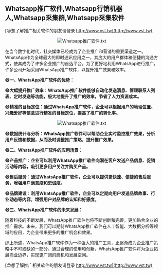## **Whatsapp推广软件,Whatsapp行销机器人,Whatsapp采集群,Whatsapp采集软件**

[😍想了解推广相关软件的朋友请登录 http://www.vst.tw](http://www.vst.tw)

 <center><img src="https://vst.tw/MP4/tuiguang/png/3.png" alt="Whatsapp推广软件.txt"></center>

在当今数字化时代，社交媒体已经成为了企业推广和营销的重要渠道之一。WhatsApp作为全球最大的即时通讯应用之一，其庞大的用户群体和便捷的沟通方式，使其成为了许多企业推广的首选平台。为了更好地利用WhatsApp进行推广，许多公司开始采用WhatsApp推广软件，以提升推广效果和效率。

**😄一、WhatsApp推广软件的优势：**

**😄大幅提升推广效率：WhatsApp推广软件能够自动化发送消息、管理联系人列表、定时发送等功能，极大地提升了推广的效率，节省了人力资源成本。**

**😄精准的目标定位：通过WhatsApp推广软件，企业可以根据用户的地理位置、兴趣爱好等信息进行精准的目标定位，提高了推广的转化率。**

 <center><img src="https://vst.tw/MP4/tuiguang/png/3.png" alt="Whatsapp推广软件.txt"></center>

**😄数据统计与分析：WhatsApp推广软件可以帮助企业实时监控推广效果，分析用户反馈和数据，从而及时调整推广策略，提升推广效果。**

**😄二、WhatsApp推广软件的应用场景：**

**😄产品推广：企业可以利用WhatsApp推广软件向潜在客户发送产品信息、促销活动等内容，吸引更多用户关注并购买产品。**

**😄售后服务：通过WhatsApp推广软件，企业可以提供更快速、便捷的售后服务，增强用户满意度和忠诚度。**

**😄品牌建设：利用WhatsApp推广软件，企业可以定期向用户发送品牌故事、行业动态等内容，增强用户对品牌的认知和好感度。**

**😄三、WhatsApp推广软件的未来发展：**

随着科技的不断发展，WhatsApp推广软件也将不断创新和完善，更加贴合企业的推广需求。未来，我们可以期待WhatsApp推广软件在人工智能、大数据分析等领域的应用，为企业带来更多的推广机会和效果。

综上所述，WhatsApp推广软件作为一种强大的推广工具，正逐渐成为企业推广策略中不可或缺的一部分。通过合理的使用和创新，WhatsApp推广软件将为企业拓展商业边界，实现更广阔的商机和发展空间。

[😍想了解推广相关软件的朋友请登录 http://www.vst.tw](http://www.vst.tw)



